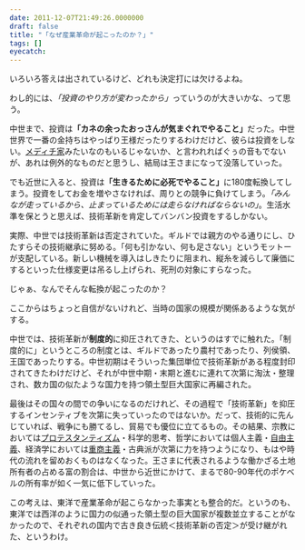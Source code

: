 ```yaml
---
date: 2011-12-07T21:49:26.0000000
draft: false
title: "「なぜ産業革命が起こったのか？」"
tags: []
eyecatch: 
---
```

<p>いろいろ答えは出されているけど、どれも決定打には欠けるよね。</p><p>わし的には、<i>「投資のやり方が変わったから」</i>っていうのが大きいかな、って思う。</p><p>中世まで、投資は<b>「カネの余ったおっさんが気まぐれでやること」</b>だった。中世世界で一番の金持ちはやっぱり王様だったりするわけだけど、彼らは投資をしない。<a class="keyword" href="http://d.hatena.ne.jp/keyword/%A5%E1%A5%C7%A5%A3%A5%C1%B2%C8">メディチ家</a>みたいなのもいるじゃないか、と言われればぐぅの音もでないが、あれは例外的なものだと思うし、結局は王さまになって没落していった。</p><p>でも近世に入ると、投資は<b>「生きるために必死でやること」</b>に180度転換してしまう。投資をしてお金を増やさなければ、周りとの競争に負けてしまう。<i>「みんなが走っているから、止まっているためには走らなければならないの」</i>。生活水準を保とうと思えば、技術革新を肯定してバンバン投資をするしかない。</p><p>実際、中世では技術革新は否定されていた。ギルドでは親方のやる通りにし、ひたすらその技術継承に努める。「何も引かない、何も足さない」というモットーが支配している。新しい機械を導入はしきたりに阻まれ、縦糸を減らして廉価にするといった仕様変更は吊るし上げられ、死刑の対象にすらなった。</p><p>じゃぁ、なんでそんな転換が起こったのか？</p><p>ここからはちょっと自信がないけれど、当時の国家の規模が関係あるような気がする。</p><p>中世では、技術革新が<b>制度的</b>に抑圧されてきた、というのはすでに触れた。「制度的に」というところの制度とは、ギルドであったり農村であったり、列侯領、王国であったりする。中世初期はそういった集団単位で技術革新がある程度封印されてきたわけだけど、それが中世中期・末期と進むに連れて次第に淘汰・整理され、数カ国の似たような国力を持つ領土型巨大国家に再編された。</p><p>最後はその国々の間での争いになるのだけれど、その過程で「技術革新」を抑圧するインセンティブを次第に失っていったのではないか。だって、技術的に先んじていれば、戦争にも勝てるし、貿易でも優位に立てるもの。その結果、宗教においては<a class="keyword" href="http://d.hatena.ne.jp/keyword/%A5%D7%A5%ED%A5%C6%A5%B9%A5%BF%A5%F3%A5%C6%A5%A3%A5%BA%A5%E0">プロテスタンティズム</a>・科学的思考、哲学においては個人主義・<a class="keyword" href="http://d.hatena.ne.jp/keyword/%BC%AB%CD%B3%BC%E7%B5%C1">自由主義</a>、経済学においては<a class="keyword" href="http://d.hatena.ne.jp/keyword/%BD%C5%BE%A6%BC%E7%B5%C1">重商主義</a>・古典派が次第に力を持つようになり、もはや時代の流れを留めおくものはなくなった。王さまに代表されるような働かざる土地所有者の占める富の割合は、中世から近世にかけて、まるで80-90年代のポケベルの所有率が如く一気に低下していった。</p><p>この考えは、東洋で産業革命が起こらなかった事実とも整合的だ。というのも、東洋では西洋のように国力の似通った領土型の巨大国家が複数並立することがなかったので、それぞれの国内で古き良き伝統＜技術革新の否定＞が受け継がれた、というわけ。</p>
